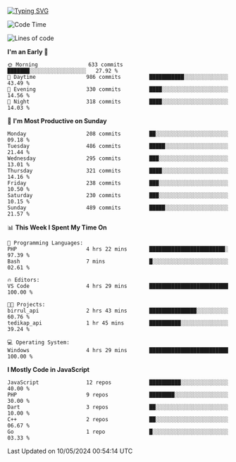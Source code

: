 [![Typing SVG](https://readme-typing-svg.demolab.com?font=Fira+Code&pause=1000&color=F7F7F7&random=false&width=435&lines=Hi+%F0%9F%91%8B%2C+I'm+Rafiu+Sidqi;Junior+Backend+Developer)](https://git.io/typing-svg)
<!--START_SECTION:waka-->
![Code Time](http://img.shields.io/badge/Code%20Time-203%20hrs%202%20mins-blue)

![Lines of code](https://img.shields.io/badge/From%20Hello%20World%20I%27ve%20Written-908.4%20thousand%20lines%20of%20code-blue)

**I'm an Early 🐤** 

```text
🌞 Morning                633 commits         ███████░░░░░░░░░░░░░░░░░░   27.92 % 
🌆 Daytime                986 commits         ███████████░░░░░░░░░░░░░░   43.49 % 
🌃 Evening                330 commits         ████░░░░░░░░░░░░░░░░░░░░░   14.56 % 
🌙 Night                  318 commits         ████░░░░░░░░░░░░░░░░░░░░░   14.03 % 
```
📅 **I'm Most Productive on Sunday** 

```text
Monday                   208 commits         ██░░░░░░░░░░░░░░░░░░░░░░░   09.18 % 
Tuesday                  486 commits         █████░░░░░░░░░░░░░░░░░░░░   21.44 % 
Wednesday                295 commits         ███░░░░░░░░░░░░░░░░░░░░░░   13.01 % 
Thursday                 321 commits         ████░░░░░░░░░░░░░░░░░░░░░   14.16 % 
Friday                   238 commits         ███░░░░░░░░░░░░░░░░░░░░░░   10.50 % 
Saturday                 230 commits         ███░░░░░░░░░░░░░░░░░░░░░░   10.15 % 
Sunday                   489 commits         █████░░░░░░░░░░░░░░░░░░░░   21.57 % 
```


📊 **This Week I Spent My Time On** 

```text
💬 Programming Languages: 
PHP                      4 hrs 22 mins       ████████████████████████░   97.39 % 
Bash                     7 mins              █░░░░░░░░░░░░░░░░░░░░░░░░   02.61 % 

🔥 Editors: 
VS Code                  4 hrs 29 mins       █████████████████████████   100.00 % 

🐱‍💻 Projects: 
birrul_api               2 hrs 43 mins       ███████████████░░░░░░░░░░   60.76 % 
tedikap_api              1 hr 45 mins        ██████████░░░░░░░░░░░░░░░   39.24 % 

💻 Operating System: 
Windows                  4 hrs 29 mins       █████████████████████████   100.00 % 
```

**I Mostly Code in JavaScript** 

```text
JavaScript               12 repos            ██████████░░░░░░░░░░░░░░░   40.00 % 
PHP                      9 repos             ████████░░░░░░░░░░░░░░░░░   30.00 % 
Dart                     3 repos             ██░░░░░░░░░░░░░░░░░░░░░░░   10.00 % 
C++                      2 repos             ██░░░░░░░░░░░░░░░░░░░░░░░   06.67 % 
Go                       1 repo              █░░░░░░░░░░░░░░░░░░░░░░░░   03.33 % 
```




 Last Updated on 10/05/2024 00:54:14 UTC
<!--END_SECTION:waka-->
